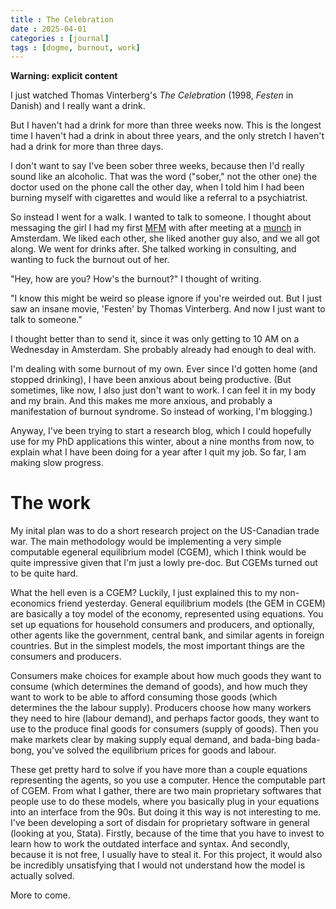 ```yaml
---
title : The Celebration
date : 2025-04-01
categories : [journal]
tags : [dogme, burnout, work]
---
```



**Warning: explicit content**

I just watched Thomas Vinterberg's *The Celebration* (1998, *Festen* in Danish) and I really want a drink.

But I haven't had a drink for more than three weeks now. This is the longest time I haven't had a drink in about three years, and the only stretch I haven't had a drink for more than three days.

I don't want to say I've been sober three weeks, because then I'd really sound like an alcoholic. That was the word ("sober," not the other one) the doctor used on the phone call the other day, when I told him I had been burning myself with cigarettes and would like a referral to a psychiatrist.

So instead I went for a walk. I wanted to talk to someone. I thought about messaging the girl I had my first [MFM](https://mfm.urbanup.com/7159166) with after meeting at a [munch](https://en.wikipedia.org/wiki/Munch_(BDSM)) in Amsterdam. We liked each other, she liked another guy also, and we all got along. We went for drinks after. She talked working in consulting, and wanting to fuck the burnout out of her.

"Hey, how are you? How's the burnout?" I thought of writing.

"I know this might be weird so please ignore if you're weirded out. But I just saw an insane movie, 'Festen' by Thomas Vinterberg. And now I just want to talk to someone."

I thought better than to send it, since it was only getting to 10 AM on a Wednesday in Amsterdam. She probably already had enough to deal with.

I'm dealing with some burnout of my own. Ever since I'd gotten home (and stopped drinking), I have been anxious about being productive. (But sometimes, like now, I also just don't want to work. I can feel it in my body and my brain. And this makes me more anxious, and probably a manifestation of burnout syndrome. So instead of working, I'm blogging.)

Anyway, I've been trying to start a research blog, which I could hopefully use for my PhD applications this winter, about a nine months from now, to explain what I have been doing for a year after I quit my job. So far, I am making slow progress.


# The work

My inital plan was to do a short research project on the US-Canadian trade war. The main methodology would be implementing a very simple computable egeneral equilibrium model (CGEM), which I think would be quite impressive given that I'm just a lowly pre-doc. But CGEMs turned out to be quite hard.

What the hell even is a CGEM? Luckily, I just explained this to my non-economics friend yesterday. General equilibrium models (the GEM in CGEM) are basically a toy model of the economy, represented using equations. You set up equations for household consumers and producers, and optionally, other agents like the government, central bank, and similar agents in foreign countries. But in the simplest models, the most important things are the consumers and producers.

Consumers make choices for example about how much goods they want to consume (which determines the demand of goods), and how much they want to work to be able to afford consuming those goods (which determines the the labour supply). Producers choose how many workers they need to hire (labour demand), and perhaps factor goods, they want to use to the produce final goods for consumers (supply of goods). Then you make markets clear by making supply equal demand, and bada-bing bada-bong, you've solved the equilibrium prices for goods and labour.

These get pretty hard to solve if you have more than a couple equations representing the agents, so you use a computer. Hence the computable part of CGEM. From what I gather, there are two main proprietary softwares that people use to do these models, where you basically plug in your equations into an interface from the 90s. But doing it this way is not interesting to me. I've been developing a sort of disdain for proprietary software in general (looking at you, Stata). Firstly, because of the time that you have to invest to learn how to work the outdated interface and syntax. And secondly, because it is not free, I usually have to steal it. For this project, it would also be incredibly unsatisfying that I would not understand how the model is actually solved.

More to come.
